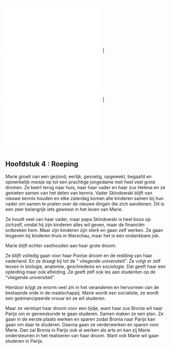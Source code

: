 ![Vorige](hfst03_meisjestijd.md) | ![Inhoud](inhoudsopgave.md) | ![volgende](hfst05_gouvernante.md)


## Hoofdstuk 4 : Roeping

Marie groeit van een gezond, eerlijk, gevoelig, opgewekt, begaafd en opmerkelijk meisje op tot een prachtige jongedame met heel veel grote dromen. Ze keert terug naar huis, naar haar vader en haar zus Helena en ze genieten samen van het delen van kennis. Vader Sklodowski blijft van nieuwe kennis houden en elke zaterdag komen alle kinderen samen bij hun vader om samen te praten over de nieuwe dingen die zich aandienen. Dit is een zeer belangrijk iets geweest in het leven van Marie. 

Ze houdt veel van haar vader, maar papa Sklodowski is heel boos op zichzelf, omdat hij zijn kinderen alles wil geven, maar de financiën ontbreken hem. Maar zijn kinderen zijn sterk en gaan zelf werken. Ze gaan lesgeven bij kinderen thuis in Warschau, maar het is een ondankbare job.

Marie blijft echter vasthouden aan haar grote droom. 

Ze blijft volledig gaan voor haar Poolse droom en de redding van haar vaderland. En ze draagt bij tot de “ vliegende universiteit”. Ze volgt er zelf lessen in biologie, anatomie, geschiedenis en sociologie. Dat geeft haar een opleiding maar ook afleiding. Ze geeft zelf ook les aan studenten op de “vliegende universiteit”.

Hierdoor krijgt ze enorm veel zin in het veranderen en hervormen van de bestaande orde in de maatschappij. Marie wordt een socialiste, ze wordt een geëmancipeerde vrouw en ze wil studeren.

Maar ze verstopt haar droom voor een tijdje, want haar zus Bronia wil naar Parijs om er geneeskunde te gaan studeren. Samen maken ze een plan. Ze gaan in de eerste plaats werken en sparen zodat Bronia naar Parijs kan gaan om daar te studeren. Daarna gaan ze verderwerken en sparen voor Marie. Dan zal Bronia in Parijs ook al werken als arts en kan zij Marie ondersteunen in het realiseren van haar droom. Want ook Marie wil gaan studeren in Parijs.

